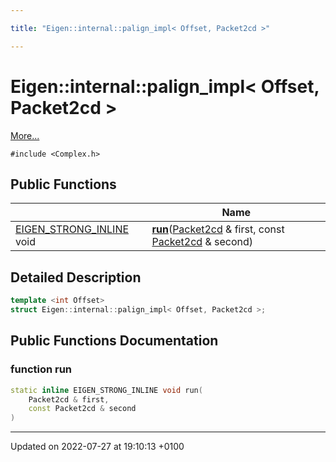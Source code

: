 ```yaml
---

title: "Eigen::internal::palign_impl< Offset, Packet2cd >"

---
```


# Eigen::internal::palign_impl< Offset, Packet2cd >



 [More...](#detailed-description)


`#include <Complex.h>`

## Public Functions

|                | Name           |
| -------------- | -------------- |
| <a href="http://example.org/files/macros_8h/#define-eigen-strong-inline">EIGEN_STRONG_INLINE</a> void | **[run](http://example.org/classes/structeigen_1_1internal_1_1palign__impl_3_01offset_00_01packet2cd_01_4/#function-run)**(<a href="http://example.org/classes/structeigen_1_1internal_1_1packet2cd/">Packet2cd</a> & first, const <a href="http://example.org/classes/structeigen_1_1internal_1_1packet2cd/">Packet2cd</a> & second) |

## Detailed Description

```cpp
template <int Offset>
struct Eigen::internal::palign_impl< Offset, Packet2cd >;
```

## Public Functions Documentation

### function run

```cpp
static inline EIGEN_STRONG_INLINE void run(
    Packet2cd & first,
    const Packet2cd & second
)
```


-------------------------------

Updated on 2022-07-27 at 19:10:13 +0100